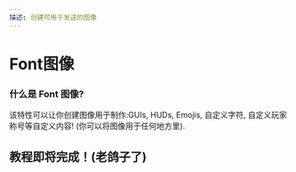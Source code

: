 ```yaml
---
描述: 创建可用于发送的图像
---
```


# Font图像

### 什么是 Font 图像?

该特性可以让你创建图像用于制作:GUIs, HUDs, Emojis, 自定义字符, 自定义玩家称号等自定义内容! \(你可以将图像用于任何地方里\).

## 教程即将完成！\(老鸽子了\)

